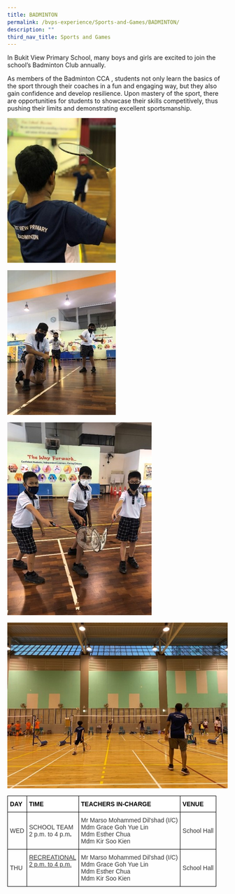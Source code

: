 ```yaml
---
title: BADMINTON
permalink: /bvps-experience/Sports-and-Games/BADMINTON/
description: ""
third_nav_title: Sports and Games
---
```

In Bukit View Primary School, many boys and girls are excited to join the school’s Badminton Club annually.

  

As members of the Badminton CCA , students not only learn the basics of the sport through their coaches in a fun and engaging way, but they also gain confidence and develop resilience. Upon mastery of the sport, there are opportunities for students to showcase their skills competitively, thus pushing their limits and demonstrating excellent sportsmanship.

![](/images/BVPS%20Experience/Co%20Curricular%20Activities/Sports%20&%20Games/BADMINTON/B1.jpg)

![](/images/BVPS%20Experience/Co%20Curricular%20Activities/Sports%20&%20Games/BADMINTON/B2.jpg)

![](/images/BVPS%20Experience/Co%20Curricular%20Activities/Sports%20&%20Games/BADMINTON/B3.jpg)

![](/images/BVPS%20Experience/Co%20Curricular%20Activities/Sports%20&%20Games/BADMINTON/B4.jpg)

<style type="text/css">
.tg  {border-collapse:collapse;border-spacing:0;}
.tg td{border-color:black;border-style:solid;border-width:1px;font-family:Arial, sans-serif;font-size:14px;
  overflow:hidden;padding:10px 5px;word-break:normal;}
.tg th{border-color:black;border-style:solid;border-width:1px;font-family:Arial, sans-serif;font-size:14px;
  font-weight:normal;overflow:hidden;padding:10px 5px;word-break:normal;}
.tg .tg-t8hx{background-color:rgba(255, 255, 255, 0.6);color:#333;text-align:left;text-decoration:underline;vertical-align:top}
.tg .tg-1b5h{background-color:rgba(255, 255, 255, 0.6);color:#333;text-align:left;vertical-align:middle}
.tg .tg-bx9b{background-color:#ffffff;color:#000000;font-weight:bold;text-align:left;vertical-align:middle}
</style>
<table class="tg">
<thead>
  <tr>
    <th class="tg-bx9b">DAY</th>
    <th class="tg-bx9b">TIME</th>
    <th class="tg-bx9b">TEACHERS IN-CHARGE</th>
    <th class="tg-bx9b">VENUE</th>
  </tr>
</thead>
<tbody>
  <tr>
    <td class="tg-1b5h"> WED</td>
    <td class="tg-1b5h"> SCHOOL TEAM<br><span style="font-weight:normal">2 p.m. to 4 p.m</span><span style="font-weight:600;color:#333">.</span></td>
    <td class="tg-1b5h">Mr Marso Mohammed Dil'shad  (I/C)<br>Mdm Grace Goh Yue Lin<br>Mdm Esther Chua<br>Mdm Kir Soo Kien</td>
    <td class="tg-1b5h"> School Hall</td>
  </tr>
  <tr>
    <td class="tg-1b5h"> THU</td>
    <td class="tg-t8hx">RECREATIONAL<br>2 p.m. to 4 p.m.</td>
    <td class="tg-1b5h">Mr Marso Mohammed Dil'shad  (I/C)<br>Mdm Grace Goh Yue Lin<br>Mdm Esther Chua<br>Mdm Kir Soo Kien<br></td>
    <td class="tg-1b5h"> School Hall</td>
  </tr>
</tbody>
</table>